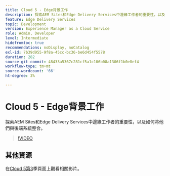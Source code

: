 ```yaml
---
title: Cloud 5 - Edge背景工作
description: 探索AEM Sites和Edge Delivery Services中邊緣工作者的重要性，以及如何將他們與後端系統整合。
feature: Edge Delivery Services
topic: Development
version: Experience Manager as a Cloud Service
role: Admin, Developer
level: Intermediate
hidefromtoc: true
recommendations: noDisplay, noCatalog
exl-id: 7b39d955-9f8a-45cc-bc36-be6d454f5578
duration: 282
source-git-commit: 48433a5367c281cf5a1c106b08a1306f1b0e8ef4
workflow-type: tm+mt
source-wordcount: '66'
ht-degree: 3%

---
```


# Cloud 5 - Edge背景工作

探索AEM Sites和Edge Delivery Services中邊緣工作者的重要性，以及如何將他們與後端系統整合。

>[!VIDEO](https://video.tv.adobe.com/v/3448156?learn=on&captions=chi_hant)

## 其他資源

在[Cloud 5第3](../cloud5-season-3.md)季頁面上觀看相關影片。
